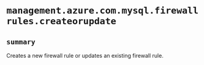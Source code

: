 # `management.azure.com.mysql.firewallrules.createorupdate`

## `summary`
Creates a new firewall rule or updates an existing firewall rule.


